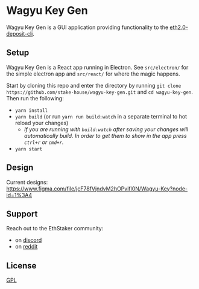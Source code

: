 # Wagyu Key Gen
Wagyu Key Gen is a GUI application providing functionality to the [eth2.0-deposit-cli](https://github.com/ethereum/eth2.0-deposit-cli).

## Setup
Wagyu Key Gen is a React app running in Electron.  See `src/electron/` for the simple electron app and `src/react/` for where the magic happens.

Start by cloning this repo and enter the directory by running `git clone https://github.com/stake-house/wagyu-key-gen.git` and `cd wagyu-key-gen`.  Then run the following:
 - `yarn install`
 - `yarn build` (or run `yarn run build:watch` in a separate terminal to hot reload your changes)
   - _If you are running with `build:watch` after saving your changes will automatically build.  In order to get them to show in the app press `ctrl+r` or `cmd+r`._
 - `yarn start`

## Design
Current designs: https://www.figma.com/file/jcF78fVjndvM2hOPvifl0N/Wagyu-Key?node-id=1%3A4

## Support
Reach out to the EthStaker community:
 - on [discord](https://invite.gg/ethstaker)
 - on [reddit](https://www.reddit.com/r/ethstaker/)

## License
[GPL](LICENSE)
